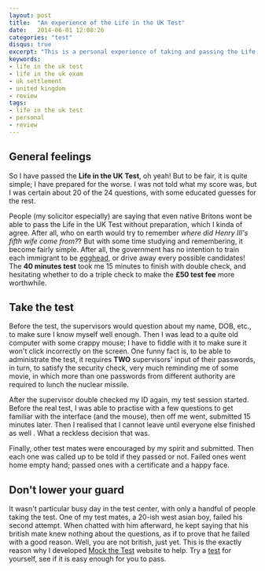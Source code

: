 ```yaml
---
layout: post
title:  "An experience of the Life in the UK Test"
date:   2014-06-01 12:08:26
categories: "test"
disqus: true
excerpt: "This is a personal experience of taking and passing the Life in the UK Test a while back ago, and some of the reasons why the this website is developed."
keywords:
- life in the uk test
- life in the uk exam
- uk settlement
- united kingdom
- review
tags:
- life in the uk test
- personal
- review
---
```



## General feelings
So I have passed the **Life in the UK Test**, oh yeah! But to be fair, it is quite simple; I have prepared for the worse.
I was not told what my score was, but I was certain about 20 of the 24 questions, with some educated
guesses for the rest.

People (my solicitor especially) are saying that even native Britons wont be able to pass the Life
in the UK Test without preparation, which I kinda of agree. After all, who on earth would try to remember
 _where did Henry III's fifth wife come from?_?
But with some time studying and remembering, it become fairly simple. After all, the government has no intention to
train each immigrant to be [egghead](http://www.bbc.co.uk/programmes/b006z736), or drive away every possible candidates!
The **40 minutes test** took me 15 minutes to finish with double check,
and hesitating whether to do a triple check to make the **£50 test fee** more worthwhile.

## Take the test
Before the test, the supervisors would question about my name, DOB, etc., to make sure I know myself well enough.
Then I was lead to a quite old computer with some crappy mouse; I have to fiddle with it to make sure
it won't click incorrectly on the screen. One funny fact is, to be able to administrate the test,
it requires **TWO** supervisors' input of their passwords, in turn, to satisfy the security check, very much reminding me
of some movie, in which more than one passwords from different authority are required to lunch the nuclear missile.

After the supervisor double checked my ID again, my test session started. Before the real test, I was able to practise
with a few questions to get familiar with the interface (and the mouse), then off me went, submitted 15 minutes later.
Then I realised that I cannot leave until everyone else finished as well <i class="fa fa-frown-o"> </i>.
What a reckless decision that was.

Finally, other test mates were encouraged by my spirit and submitted. Then each one was called up to be told if they passed or not.
Failed ones went home empty hand; passed ones with a certificate and a happy face.

## Don't lower your guard
It wasn't particular busy day in the test center, with only a handful of people taking the test.
One of my test mates, a 20-ish west asian boy, failed his second attempt. When chatted
with him afterward, he kept saying that his british mate knew nothing about the questions,
as if to prove that he failed with a good reason. Well, you are not british, just yet. This
is the exactly reason why I developed [Mock the Test](http://www.mockthetest.com) website to help.
Try a [test](http://www.mockthetest.com/#!/test) for yourself, see if it is easy enough for you to pass.
